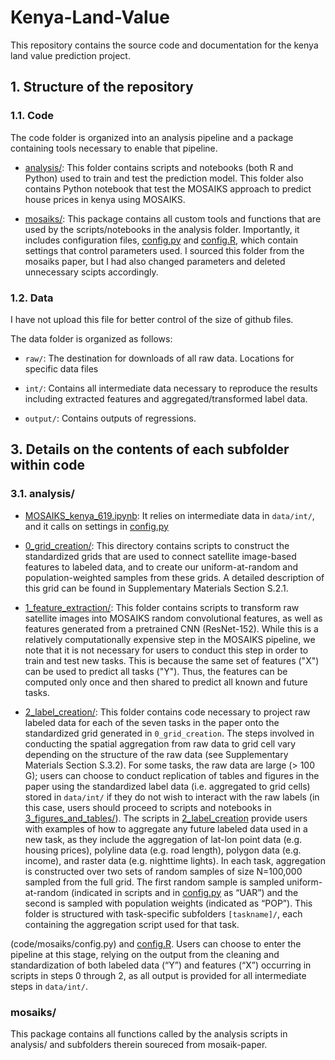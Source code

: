 # Kenya-Land-Value

This repository contains the source code and documentation for the kenya land value prediction project.


## 1. Structure of the repository

### 1.1. Code

The code folder is organized into an analysis pipeline and a package containing tools necessary to enable that pipeline.

- [analysis/](code/analysis): This folder contains scripts and notebooks (both R and Python) used to train and test the prediction model. This folder also contains Python notebook that test the MOSAIKS approach to predict house prices in kenya using MOSAIKS.

- [mosaiks/](code/mosaiks): This package contains all custom tools and functions that are used by the scripts/notebooks in the analysis folder. Importantly, it includes configuration files, [config.py](code/mosaiks/config.py) and [config.R](code/mosaiks/config.R), which contain settings that control parameters used. I sourced this folder from the mosaiks paper, but I had also changed parameters and deleted unnecessary scipts accordingly.
  

### 1.2. Data

I have not upload this file for better control of the size of github files.

The data folder is organized as follows:

- `raw/`: The destination for downloads of all raw data. Locations for specific data files

- `int/`: Contains all intermediate data necessary to reproduce the results including extracted features and aggregated/transformed label data.

- `output/`: Contains outputs of regressions.


## 3. Details on the contents of each subfolder within code

### 3.1. analysis/


- [MOSAIKS_kenya_619.ipynb](code/analysis/MOSAIKS_kenya_619.ipynb): It relies on intermediate data in `data/int/`, and it calls on settings in [config.py](code/mosaiks/config.py) 

- [0_grid_creation/](code/analysis/0_grid_creation): This directory contains scripts to construct the standardized grids that are used to connect satellite image-based features to labeled data, and to create our uniform-at-random and population-weighted samples from these grids. A detailed description of this grid can be found in Supplementary Materials Section S.2.1.

- [1_feature_extraction/](code/analysis/1_feature_extraction): This folder contains scripts to transform raw satellite images into MOSAIKS random convolutional features, as well as features generated from a pretrained CNN (ResNet-152). While this is a relatively computationally expensive step in the MOSAIKS pipeline, we note that it is not necessary for users to conduct this step in order to train and test new tasks. This is because the same set of features ("X") can be used to predict all tasks ("Y"). Thus, the features can be computed only once and then shared to predict all known and future tasks.

- [2_label_creation/](code/analysis/2_label_creation): This folder contains code necessary to project raw labeled data for each of the seven tasks in the paper onto the standardized grid generated in `0_grid_creation`. The steps involved in conducting the spatial aggregation from raw data to grid cell vary depending on the structure of the raw data (see Supplementary Materials Section S.3.2). For some tasks, the raw data are large (> 100 G); users can choose to conduct replication of tables and figures in the paper using the standardized label data (i.e. aggregated to grid cells) stored in `data/int/` if they do not wish to interact with the raw labels (in this case, users should proceed to scripts and notebooks in [3_figures_and_tables/](code/analysis/3_figures_and_tables)). The scripts in [2_label_creation](code/analysis/2_label_creation) provide users with examples of how to aggregate any future labeled data used in a new task, as they include the aggregation of lat-lon point data (e.g. housing prices), polyline data (e.g. road length), polygon data (e.g. income), and raster data (e.g. nighttime lights). In each task, aggregation is constructed over two sets of random samples of size N=100,000 sampled from the full grid. The first random sample is sampled uniform-at-random (indicated in scripts and in [config.py](code/mosaiks/config.py) as “UAR”) and the second is sampled with population weights (indicated as “POP”). This folder is structured with task-specific subfolders `[taskname]/`, each containing the aggregation script used for that task.

(code/mosaiks/config.py) and [config.R](code/mosaiks/config.R). Users can choose to enter the pipeline at this stage, relying on the output from the cleaning and standardization of both labeled data (“Y”) and features (“X”) occurring in scripts in steps 0 through 2, as all output is provided for all intermediate steps in `data/int/`.


### mosaiks/

This package contains all functions called by the analysis scripts in analysis/ and subfolders therein soureced from mosaik-paper.



